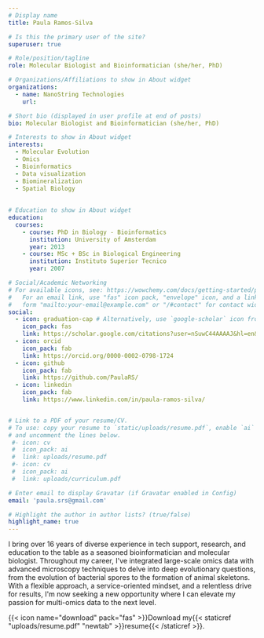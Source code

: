 ```yaml
---
# Display name
title: Paula Ramos-Silva

# Is this the primary user of the site?
superuser: true

# Role/position/tagline
role: Molecular Biologist and Bioinformatician (she/her, PhD)

# Organizations/Affiliations to show in About widget
organizations:
  - name: NanoString Technologies
    url:

# Short bio (displayed in user profile at end of posts)
bio: Molecular Biologist and Bioinformatician (she/her, PhD)

# Interests to show in About widget
interests:
  - Molecular Evolution
  - Omics
  - Bioinformatics
  - Data visualization
  - Biomineralization
  - Spatial Biology
  
  
# Education to show in About widget
education:
  courses:
    - course: PhD in Biology - Bioinformatics
      institution: University of Amsterdam
      year: 2013
    - course: MSc + BSc in Biological Engineering
      institution: Instituto Superior Tecnico
      year: 2007

# Social/Academic Networking
# For available icons, see: https://wowchemy.com/docs/getting-started/page-builder/#icons
#   For an email link, use "fas" icon pack, "envelope" icon, and a link in the
#   form "mailto:your-email@example.com" or "/#contact" for contact widget.
social:
  - icon: graduation-cap # Alternatively, use `google-scholar` icon from `ai` icon pack
    icon_pack: fas
    link: https://scholar.google.com/citations?user=nSuwC44AAAAJ&hl=en&oi=ao
  - icon: orcid
    icon_pack: fab
    link: https://orcid.org/0000-0002-0798-1724
  - icon: github
    icon_pack: fab
    link: https://github.com/PaulaRS/
  - icon: linkedin
    icon_pack: fab
    link: https://www.linkedin.com/in/paula-ramos-silva/


# Link to a PDF of your resume/CV.
# To use: copy your resume to `static/uploads/resume.pdf`, enable `ai` icons in `params.toml`,
# and uncomment the lines below.
 #- icon: cv
 #  icon_pack: ai
 #  link: uploads/resume.pdf
 #- icon: cv
 #  icon_pack: ai
 #  link: uploads/curriculum.pdf

# Enter email to display Gravatar (if Gravatar enabled in Config)
email: 'paula.srs@gmail.com'

# Highlight the author in author lists? (true/false)
highlight_name: true
---
```


I bring over 16 years of diverse experience in tech support, research, and education to the table as a seasoned bioinformatician and molecular biologist. Throughout my career, I've integrated large-scale omics data with advanced microscopy techniques to delve into deep evolutionary questions, from the evolution of bacterial spores to the formation of animal skeletons. With a flexible approach, a service-oriented mindset, and a relentless drive for results, I'm now seeking a new opportunity where I can elevate my passion for multi-omics data to the next level.  

{{< icon name="download" pack="fas" >}}Download my{{< staticref "uploads/resume.pdf" "newtab" >}}resume{{< /staticref >}}.
